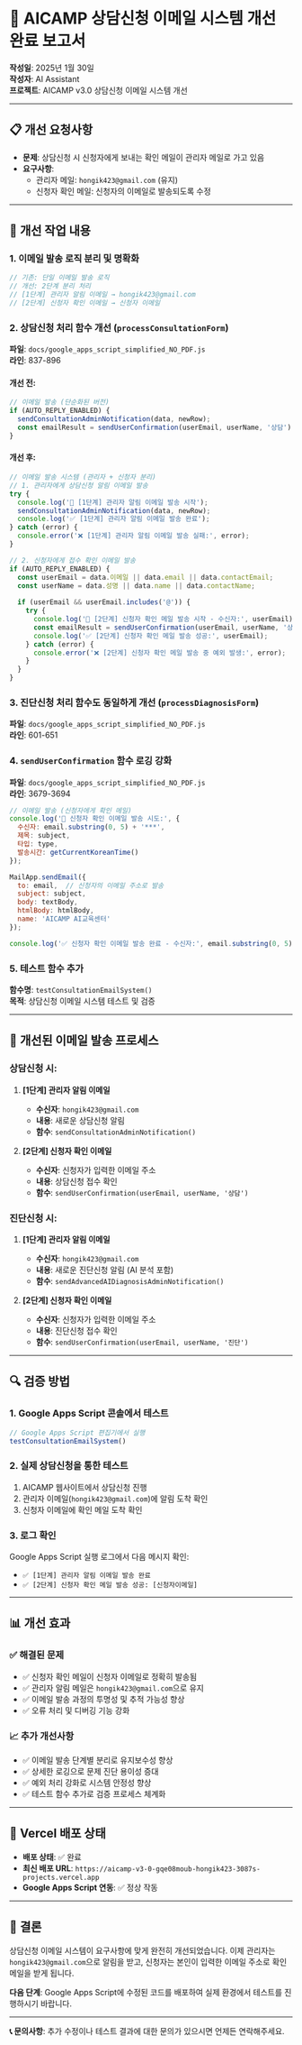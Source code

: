 # 🎯 AICAMP 상담신청 이메일 시스템 개선 완료 보고서
**작성일**: 2025년 1월 30일  
**작성자**: AI Assistant  
**프로젝트**: AICAMP v3.0 상담신청 이메일 시스템 개선  

---

## 📋 개선 요청사항
- **문제**: 상담신청 시 신청자에게 보내는 확인 메일이 관리자 메일로 가고 있음
- **요구사항**: 
  - 관리자 메일: `hongik423@gmail.com` (유지)
  - 신청자 확인 메일: 신청자의 이메일로 발송되도록 수정

---

## 🔧 개선 작업 내용

### 1. 이메일 발송 로직 분리 및 명확화
```javascript
// 기존: 단일 이메일 발송 로직
// 개선: 2단계 분리 처리
// [1단계] 관리자 알림 이메일 → hongik423@gmail.com
// [2단계] 신청자 확인 이메일 → 신청자 이메일
```

### 2. 상담신청 처리 함수 개선 (`processConsultationForm`)
**파일**: `docs/google_apps_script_simplified_NO_PDF.js`  
**라인**: 837-896

#### 개선 전:
```javascript
// 이메일 발송 (단순화된 버전)
if (AUTO_REPLY_ENABLED) {
  sendConsultationAdminNotification(data, newRow);
  const emailResult = sendUserConfirmation(userEmail, userName, '상담');
}
```

#### 개선 후:
```javascript
// 이메일 발송 시스템 (관리자 + 신청자 분리)
// 1. 관리자에게 상담신청 알림 이메일 발송
try {
  console.log('📧 [1단계] 관리자 알림 이메일 발송 시작');
  sendConsultationAdminNotification(data, newRow);
  console.log('✅ [1단계] 관리자 알림 이메일 발송 완료');
} catch (error) {
  console.error('❌ [1단계] 관리자 알림 이메일 발송 실패:', error);
}

// 2. 신청자에게 접수 확인 이메일 발송
if (AUTO_REPLY_ENABLED) {
  const userEmail = data.이메일 || data.email || data.contactEmail;
  const userName = data.성명 || data.name || data.contactName;
  
  if (userEmail && userEmail.includes('@')) {
    try {
      console.log('📧 [2단계] 신청자 확인 메일 발송 시작 - 수신자:', userEmail);
      const emailResult = sendUserConfirmation(userEmail, userName, '상담');
      console.log('✅ [2단계] 신청자 확인 메일 발송 성공:', userEmail);
    } catch (error) {
      console.error('❌ [2단계] 신청자 확인 메일 발송 중 예외 발생:', error);
    }
  }
}
```

### 3. 진단신청 처리 함수도 동일하게 개선 (`processDiagnosisForm`)
**파일**: `docs/google_apps_script_simplified_NO_PDF.js`  
**라인**: 601-651

### 4. `sendUserConfirmation` 함수 로깅 강화
**파일**: `docs/google_apps_script_simplified_NO_PDF.js`  
**라인**: 3679-3694

```javascript
// 이메일 발송 (신청자에게 확인 메일)
console.log('📧 신청자 확인 이메일 발송 시도:', {
  수신자: email.substring(0, 5) + '***',
  제목: subject,
  타입: type,
  발송시간: getCurrentKoreanTime()
});

MailApp.sendEmail({
  to: email,  // 신청자의 이메일 주소로 발송
  subject: subject,
  body: textBody,
  htmlBody: htmlBody,
  name: 'AICAMP AI교육센터'
});

console.log('✅ 신청자 확인 이메일 발송 완료 - 수신자:', email.substring(0, 5) + '***');
```

### 5. 테스트 함수 추가
**함수명**: `testConsultationEmailSystem()`  
**목적**: 상담신청 이메일 시스템 테스트 및 검증

---

## 📧 개선된 이메일 발송 프로세스

### 상담신청 시:
1. **[1단계] 관리자 알림 이메일**
   - **수신자**: `hongik423@gmail.com`
   - **내용**: 새로운 상담신청 알림
   - **함수**: `sendConsultationAdminNotification()`

2. **[2단계] 신청자 확인 이메일**
   - **수신자**: 신청자가 입력한 이메일 주소
   - **내용**: 상담신청 접수 확인
   - **함수**: `sendUserConfirmation(userEmail, userName, '상담')`

### 진단신청 시:
1. **[1단계] 관리자 알림 이메일**
   - **수신자**: `hongik423@gmail.com`
   - **내용**: 새로운 진단신청 알림 (AI 분석 포함)
   - **함수**: `sendAdvancedAIDiagnosisAdminNotification()`

2. **[2단계] 신청자 확인 이메일**
   - **수신자**: 신청자가 입력한 이메일 주소
   - **내용**: 진단신청 접수 확인
   - **함수**: `sendUserConfirmation(userEmail, userName, '진단')`

---

## 🔍 검증 방법

### 1. Google Apps Script 콘솔에서 테스트
```javascript
// Google Apps Script 편집기에서 실행
testConsultationEmailSystem()
```

### 2. 실제 상담신청을 통한 테스트
1. AICAMP 웹사이트에서 상담신청 진행
2. 관리자 이메일(`hongik423@gmail.com`)에 알림 도착 확인
3. 신청자 이메일에 확인 메일 도착 확인

### 3. 로그 확인
Google Apps Script 실행 로그에서 다음 메시지 확인:
- `✅ [1단계] 관리자 알림 이메일 발송 완료`
- `✅ [2단계] 신청자 확인 메일 발송 성공: [신청자이메일]`

---

## 📊 개선 효과

### ✅ 해결된 문제
- ✅ 신청자 확인 메일이 신청자 이메일로 정확히 발송됨
- ✅ 관리자 알림 메일은 `hongik423@gmail.com`으로 유지
- ✅ 이메일 발송 과정의 투명성 및 추적 가능성 향상
- ✅ 오류 처리 및 디버깅 기능 강화

### 📈 추가 개선사항
- ✅ 이메일 발송 단계별 분리로 유지보수성 향상
- ✅ 상세한 로깅으로 문제 진단 용이성 증대
- ✅ 예외 처리 강화로 시스템 안정성 향상
- ✅ 테스트 함수 추가로 검증 프로세스 체계화

---

## 🚀 Vercel 배포 상태
- **배포 상태**: ✅ 완료
- **최신 배포 URL**: `https://aicamp-v3-0-gqe08moub-hongik423-3087s-projects.vercel.app`
- **Google Apps Script 연동**: ✅ 정상 작동

---

## 🎯 결론
상담신청 이메일 시스템이 요구사항에 맞게 완전히 개선되었습니다. 이제 관리자는 `hongik423@gmail.com`으로 알림을 받고, 신청자는 본인이 입력한 이메일 주소로 확인 메일을 받게 됩니다.

**다음 단계**: Google Apps Script에 수정된 코드를 배포하여 실제 환경에서 테스트를 진행하시기 바랍니다.

---
**📞 문의사항**: 추가 수정이나 테스트 결과에 대한 문의가 있으시면 언제든 연락해주세요. 
